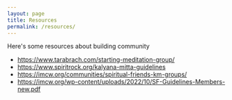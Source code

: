 ```yaml
---
layout: page
title: Resources
permalink: /resources/
---
```


Here's some resources about building community

* https://www.tarabrach.com/starting-meditation-group/
* https://www.spiritrock.org/kalyana-mitta-guidelines
* https://imcw.org/communities/spiritual-friends-km-groups/
* https://imcw.org/wp-content/uploads/2022/10/SF-Guidelines-Members-new.pdf

